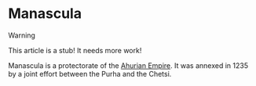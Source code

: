 # Manascula

> [!WARNING]
> This article is a stub! It needs more work!

Manascula is a protectorate of the [Ahurian Empire](/countries/ahuria.md). It
was annexed in 1235 by a joint effort between the Purha and the Chetsi.